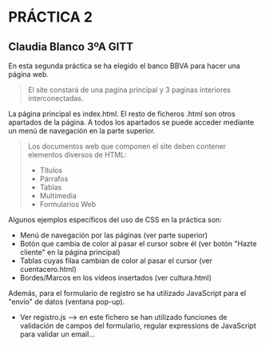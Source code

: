 # PRÁCTICA 2 
## Claudia Blanco 3ºA GITT

En esta segunda práctica se ha elegido el banco BBVA para hacer una página web.
>El site constará de una pagina principal y 3 paginas interiores interconectadas.

La página principal es index.html. El resto de ficheros .html son otros apartados de la página.
A todos los apartados se puede acceder mediante un menú de navegación en la parte superior.

> Los documentos web que componen el site deben contener elementos diversos de HTML:
>- Títulos
>- Párrafos
>- Tablas
>- Multimedia
>- Formularios Web

Algunos ejemplos específicos del uso de CSS en la práctica son:
- Menú de navegación por las páginas (ver parte superior)
- Botón que cambia de color al pasar el cursor sobre él (ver botón "Hazte cliente" en la página principal)
- Tablas cuyas filaa cambian de color al pasar el cursor (ver cuentacero.html)
- Bordes/Marcos en los vídeos insertados (ver cultura.html)

Además, para el formulario de registro se ha utilizado JavaScript para el "envío" de datos (ventana pop-up).
- Ver registro.js --> en este fichero se han utilizado funciones de validación de campos del formulario, regular
expressions de JavaScript para validar un email...
